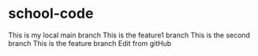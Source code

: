 # school-code
This is my local main branch
This is the feature1 branch
This is the second branch
This is the feature branch
Edit from gitHub

